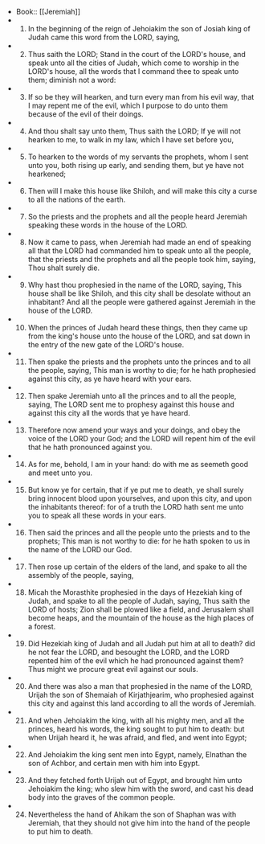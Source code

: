 - Book:: [[Jeremiah]]
- 1. In the beginning of the reign of Jehoiakim the son of Josiah king of Judah came this word from the LORD, saying,
- 2. Thus saith the LORD; Stand in the court of the LORD's house, and speak unto all the cities of Judah, which come to worship in the LORD's house, all the words that I command thee to speak unto them; diminish not a word:
- 3. If so be they will hearken, and turn every man from his evil way, that I may repent me of the evil, which I purpose to do unto them because of the evil of their doings.
- 4. And thou shalt say unto them, Thus saith the LORD; If ye will not hearken to me, to walk in my law, which I have set before you,
- 5. To hearken to the words of my servants the prophets, whom I sent unto you, both rising up early, and sending them, but ye have not hearkened;
- 6. Then will I make this house like Shiloh, and will make this city a curse to all the nations of the earth.
- 7. So the priests and the prophets and all the people heard Jeremiah speaking these words in the house of the LORD.
- 8. Now it came to pass, when Jeremiah had made an end of speaking all that the LORD had commanded him to speak unto all the people, that the priests and the prophets and all the people took him, saying, Thou shalt surely die.
- 9. Why hast thou prophesied in the name of the LORD, saying, This house shall be like Shiloh, and this city shall be desolate without an inhabitant? And all the people were gathered against Jeremiah in the house of the LORD.
- 10. When the princes of Judah heard these things, then they came up from the king's house unto the house of the LORD, and sat down in the entry of the new gate of the LORD's house.
- 11. Then spake the priests and the prophets unto the princes and to all the people, saying, This man is worthy to die; for he hath prophesied against this city, as ye have heard with your ears.
- 12. Then spake Jeremiah unto all the princes and to all the people, saying, The LORD sent me to prophesy against this house and against this city all the words that ye have heard.
- 13. Therefore now amend your ways and your doings, and obey the voice of the LORD your God; and the LORD will repent him of the evil that he hath pronounced against you.
- 14. As for me, behold, I am in your hand: do with me as seemeth good and meet unto you.
- 15. But know ye for certain, that if ye put me to death, ye shall surely bring innocent blood upon yourselves, and upon this city, and upon the inhabitants thereof: for of a truth the LORD hath sent me unto you to speak all these words in your ears.
- 16. Then said the princes and all the people unto the priests and to the prophets; This man is not worthy to die: for he hath spoken to us in the name of the LORD our God.
- 17. Then rose up certain of the elders of the land, and spake to all the assembly of the people, saying,
- 18. Micah the Morasthite prophesied in the days of Hezekiah king of Judah, and spake to all the people of Judah, saying, Thus saith the LORD of hosts; Zion shall be plowed like a field, and Jerusalem shall become heaps, and the mountain of the house as the high places of a forest.
- 19. Did Hezekiah king of Judah and all Judah put him at all to death? did he not fear the LORD, and besought the LORD, and the LORD repented him of the evil which he had pronounced against them? Thus might we procure great evil against our souls.
- 20. And there was also a man that prophesied in the name of the LORD, Urijah the son of Shemaiah of Kirjathjearim, who prophesied against this city and against this land according to all the words of Jeremiah.
- 21. And when Jehoiakim the king, with all his mighty men, and all the princes, heard his words, the king sought to put him to death: but when Urijah heard it, he was afraid, and fled, and went into Egypt;
- 22. And Jehoiakim the king sent men into Egypt, namely, Elnathan the son of Achbor, and certain men with him into Egypt.
- 23. And they fetched forth Urijah out of Egypt, and brought him unto Jehoiakim the king; who slew him with the sword, and cast his dead body into the graves of the common people.
- 24. Nevertheless the hand of Ahikam the son of Shaphan was with Jeremiah, that they should not give him into the hand of the people to put him to death.
